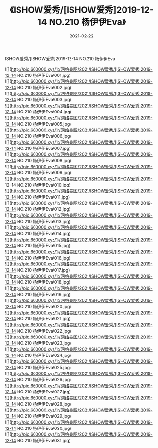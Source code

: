 ﻿---
layout: post
title:  《ISHOW爱秀/[ISHOW爱秀]2019-12-14 NO.210 杨伊伊Eva》
date:   2021-02-22
img: http://pic.660000.xyz/1:/网络美图/2021/ISHOW爱秀/[ISHOW爱秀]2019-12-14 NO.210 杨伊伊Eva/000.jpg
categories: [美女, 清纯, 唯美]
---

ISHOW爱秀/[ISHOW爱秀]2019-12-14 NO.210 杨伊伊Eva

 ![](http://pic.660000.xyz/1:/网络美图/2021/ISHOW爱秀/[ISHOW爱秀]2019-12-14 NO.210 杨伊伊Eva/001.jpg) <br>![](http://pic.660000.xyz/1:/网络美图/2021/ISHOW爱秀/[ISHOW爱秀]2019-12-14 NO.210 杨伊伊Eva/002.jpg) <br>![](http://pic.660000.xyz/1:/网络美图/2021/ISHOW爱秀/[ISHOW爱秀]2019-12-14 NO.210 杨伊伊Eva/003.jpg) <br>![](http://pic.660000.xyz/1:/网络美图/2021/ISHOW爱秀/[ISHOW爱秀]2019-12-14 NO.210 杨伊伊Eva/004.jpg) <br>![](http://pic.660000.xyz/1:/网络美图/2021/ISHOW爱秀/[ISHOW爱秀]2019-12-14 NO.210 杨伊伊Eva/005.jpg) <br>![](http://pic.660000.xyz/1:/网络美图/2021/ISHOW爱秀/[ISHOW爱秀]2019-12-14 NO.210 杨伊伊Eva/006.jpg) <br>![](http://pic.660000.xyz/1:/网络美图/2021/ISHOW爱秀/[ISHOW爱秀]2019-12-14 NO.210 杨伊伊Eva/007.jpg) <br>![](http://pic.660000.xyz/1:/网络美图/2021/ISHOW爱秀/[ISHOW爱秀]2019-12-14 NO.210 杨伊伊Eva/008.jpg) <br>![](http://pic.660000.xyz/1:/网络美图/2021/ISHOW爱秀/[ISHOW爱秀]2019-12-14 NO.210 杨伊伊Eva/009.jpg) <br>![](http://pic.660000.xyz/1:/网络美图/2021/ISHOW爱秀/[ISHOW爱秀]2019-12-14 NO.210 杨伊伊Eva/010.jpg) <br>![](http://pic.660000.xyz/1:/网络美图/2021/ISHOW爱秀/[ISHOW爱秀]2019-12-14 NO.210 杨伊伊Eva/011.jpg) <br>![](http://pic.660000.xyz/1:/网络美图/2021/ISHOW爱秀/[ISHOW爱秀]2019-12-14 NO.210 杨伊伊Eva/012.jpg) <br>![](http://pic.660000.xyz/1:/网络美图/2021/ISHOW爱秀/[ISHOW爱秀]2019-12-14 NO.210 杨伊伊Eva/013.jpg) <br>![](http://pic.660000.xyz/1:/网络美图/2021/ISHOW爱秀/[ISHOW爱秀]2019-12-14 NO.210 杨伊伊Eva/014.jpg) <br>![](http://pic.660000.xyz/1:/网络美图/2021/ISHOW爱秀/[ISHOW爱秀]2019-12-14 NO.210 杨伊伊Eva/015.jpg) <br>![](http://pic.660000.xyz/1:/网络美图/2021/ISHOW爱秀/[ISHOW爱秀]2019-12-14 NO.210 杨伊伊Eva/016.jpg) <br>![](http://pic.660000.xyz/1:/网络美图/2021/ISHOW爱秀/[ISHOW爱秀]2019-12-14 NO.210 杨伊伊Eva/017.jpg) <br>![](http://pic.660000.xyz/1:/网络美图/2021/ISHOW爱秀/[ISHOW爱秀]2019-12-14 NO.210 杨伊伊Eva/018.jpg) <br>![](http://pic.660000.xyz/1:/网络美图/2021/ISHOW爱秀/[ISHOW爱秀]2019-12-14 NO.210 杨伊伊Eva/019.jpg) <br>![](http://pic.660000.xyz/1:/网络美图/2021/ISHOW爱秀/[ISHOW爱秀]2019-12-14 NO.210 杨伊伊Eva/020.jpg) <br>![](http://pic.660000.xyz/1:/网络美图/2021/ISHOW爱秀/[ISHOW爱秀]2019-12-14 NO.210 杨伊伊Eva/021.jpg) <br>![](http://pic.660000.xyz/1:/网络美图/2021/ISHOW爱秀/[ISHOW爱秀]2019-12-14 NO.210 杨伊伊Eva/022.jpg) <br>![](http://pic.660000.xyz/1:/网络美图/2021/ISHOW爱秀/[ISHOW爱秀]2019-12-14 NO.210 杨伊伊Eva/023.jpg) <br>![](http://pic.660000.xyz/1:/网络美图/2021/ISHOW爱秀/[ISHOW爱秀]2019-12-14 NO.210 杨伊伊Eva/024.jpg) <br>![](http://pic.660000.xyz/1:/网络美图/2021/ISHOW爱秀/[ISHOW爱秀]2019-12-14 NO.210 杨伊伊Eva/025.jpg) <br>![](http://pic.660000.xyz/1:/网络美图/2021/ISHOW爱秀/[ISHOW爱秀]2019-12-14 NO.210 杨伊伊Eva/026.jpg) <br>![](http://pic.660000.xyz/1:/网络美图/2021/ISHOW爱秀/[ISHOW爱秀]2019-12-14 NO.210 杨伊伊Eva/027.jpg) <br>![](http://pic.660000.xyz/1:/网络美图/2021/ISHOW爱秀/[ISHOW爱秀]2019-12-14 NO.210 杨伊伊Eva/028.jpg) <br>![](http://pic.660000.xyz/1:/网络美图/2021/ISHOW爱秀/[ISHOW爱秀]2019-12-14 NO.210 杨伊伊Eva/029.jpg) <br>![](http://pic.660000.xyz/1:/网络美图/2021/ISHOW爱秀/[ISHOW爱秀]2019-12-14 NO.210 杨伊伊Eva/030.jpg) <br>![](http://pic.660000.xyz/1:/网络美图/2021/ISHOW爱秀/[ISHOW爱秀]2019-12-14 NO.210 杨伊伊Eva/031.jpg) <br>